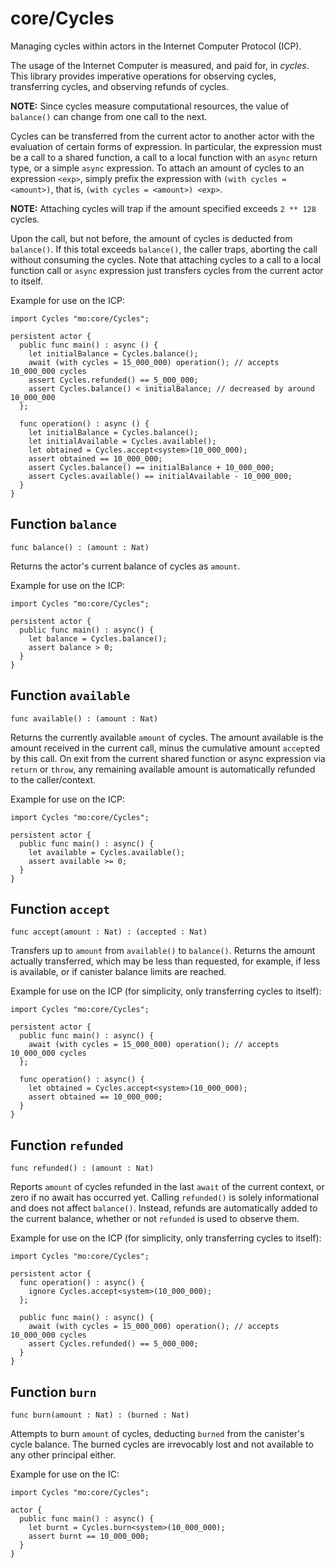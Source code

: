 # core/Cycles
Managing cycles within actors in the Internet Computer Protocol (ICP).

The usage of the Internet Computer is measured, and paid for, in _cycles_.
This library provides imperative operations for observing cycles, transferring cycles, and
observing refunds of cycles.

**NOTE:** Since cycles measure computational resources, the value of  `balance()` can change from one call to the next.

Cycles can be transferred from the current actor to another actor with the evaluation of certain forms of expression.
In particular, the expression must be a call to a shared function, a call to a local function with an `async` return type, or a simple `async` expression.
To attach an amount of cycles to an expression `<exp>`, simply prefix the expression with `(with cycles = <amount>)`, that is, `(with cycles = <amount>) <exp>`.

**NOTE:** Attaching cycles will trap if the amount specified exceeds `2 ** 128` cycles.

Upon the call, but not before, the amount of cycles is deducted from `balance()`.
If this total exceeds `balance()`, the caller traps, aborting the call without consuming the cycles.
Note that attaching cycles to a call to a local function call or `async` expression just transfers cycles from the current actor to itself.

Example for use on the ICP:
```motoko no-repl
import Cycles "mo:core/Cycles";

persistent actor {
  public func main() : async () {
    let initialBalance = Cycles.balance();
    await (with cycles = 15_000_000) operation(); // accepts 10_000_000 cycles
    assert Cycles.refunded() == 5_000_000;
    assert Cycles.balance() < initialBalance; // decreased by around 10_000_000
  };

  func operation() : async () {
    let initialBalance = Cycles.balance();
    let initialAvailable = Cycles.available();
    let obtained = Cycles.accept<system>(10_000_000);
    assert obtained == 10_000_000;
    assert Cycles.balance() == initialBalance + 10_000_000;
    assert Cycles.available() == initialAvailable - 10_000_000;
  }
}
```

## Function `balance`
``` motoko no-repl
func balance() : (amount : Nat)
```

Returns the actor's current balance of cycles as `amount`.

Example for use on the ICP:
```motoko no-repl
import Cycles "mo:core/Cycles";

persistent actor {
  public func main() : async() {
    let balance = Cycles.balance();
    assert balance > 0;
  }
}
```

## Function `available`
``` motoko no-repl
func available() : (amount : Nat)
```

Returns the currently available `amount` of cycles.
The amount available is the amount received in the current call,
minus the cumulative amount `accept`ed by this call.
On exit from the current shared function or async expression via `return` or `throw`,
any remaining available amount is automatically refunded to the caller/context.

Example for use on the ICP:
```motoko no-repl
import Cycles "mo:core/Cycles";

persistent actor {
  public func main() : async() {
    let available = Cycles.available();
    assert available >= 0;
  }
}
```

## Function `accept`
``` motoko no-repl
func accept(amount : Nat) : (accepted : Nat)
```

Transfers up to `amount` from `available()` to `balance()`.
Returns the amount actually transferred, which may be less than
requested, for example, if less is available, or if canister balance limits are reached.

Example for use on the ICP (for simplicity, only transferring cycles to itself):
```motoko no-repl
import Cycles "mo:core/Cycles";

persistent actor {
  public func main() : async() {
    await (with cycles = 15_000_000) operation(); // accepts 10_000_000 cycles
  };

  func operation() : async() {
    let obtained = Cycles.accept<system>(10_000_000);
    assert obtained == 10_000_000;
  }
}
```

## Function `refunded`
``` motoko no-repl
func refunded() : (amount : Nat)
```

Reports `amount` of cycles refunded in the last `await` of the current
context, or zero if no await has occurred yet.
Calling `refunded()` is solely informational and does not affect `balance()`.
Instead, refunds are automatically added to the current balance,
whether or not `refunded` is used to observe them.

Example for use on the ICP (for simplicity, only transferring cycles to itself):
```motoko no-repl
import Cycles "mo:core/Cycles";

persistent actor {
  func operation() : async() {
    ignore Cycles.accept<system>(10_000_000);
  };

  public func main() : async() {
    await (with cycles = 15_000_000) operation(); // accepts 10_000_000 cycles
    assert Cycles.refunded() == 5_000_000;
  }
}
```

## Function `burn`
``` motoko no-repl
func burn(amount : Nat) : (burned : Nat)
```

Attempts to burn `amount` of cycles, deducting `burned` from the canister's
cycle balance. The burned cycles are irrevocably lost and not available to any
other principal either.

Example for use on the IC:
```motoko no-repl
import Cycles "mo:core/Cycles";

actor {
  public func main() : async() {
    let burnt = Cycles.burn<system>(10_000_000);
    assert burnt == 10_000_000;
  }
}
```
